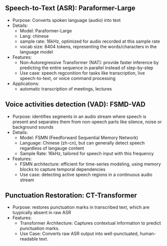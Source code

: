 ## Speech-to-Text (ASR): Paraformer-Large
- Purpose: Converts spoken language (audio) into text
- Details:
    - Model: Paraformer-Large
    - Lang: chinese
    - sample rate: 16kHz, optimized for audio recorded at this sample rate
    - vocab size: 8404 tokens, representing the words/characters in the language model
- Features:
    - Non-Autoregressive Transformer (NAT): provide faster inference by predicting the entire sequence in parallel instead of step-by-step
    - Use case: speech regconition for tasks like transcription, live speech-to-text, or voice command processing
- Applications:
    - automatic transcription of meetings, lectures

## Voice activities detection (VAD): FSMD-VAD
- Purpose: identifies segments in an audio stream where speech is present and separates them from non-speech parts like silence, noise or background sounds
- Details:
    - Model: FSMN (Feedforward Sequential Memory Network)
    - Language: Chinese (zh-cn), but can generally detect speech regardless of langauge content
    - Sample Rate: 16kHz, tailored for speech input with this frequency
- Features:
    - FSMN architecture: efficient for time-series modeling, using memory blocks to capture temporal dependencies
    - Use case: detecting active speech regions in a continuous audio stream

## Punctuation Restoration: CT-Transformer
- Purpose: restores punctuation marks in transcribed text, which are tuypically absent in raw ASR
- Features:
    - Transformer Architecture: Captures contextual information to predict punctuation marks.
    - Use Case: Converts raw ASR output into well-punctuated, human-readable text.

